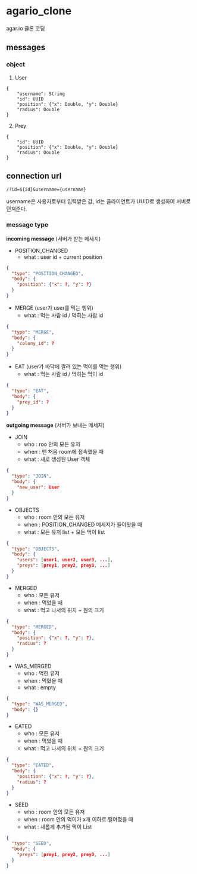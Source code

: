 # agario_clone

agar.io 클론 코딩

## messages

### object
1. User
```
{
    "username": String
    "id": UUID
    "position": {"x": Double, "y": Double}
    "radius": Double
}
```

2. Prey
```
{
    "id": UUID
    "position": {"x": Double, "y": Double}
    "radius": Double
}
```

## connection url
`/?id=${id}&username={username}`

username은 사용자로부터 입력받은 값, id는 클라이언트가 UUID로 생성하여 서버로 던져준다.

### message type

**incoming message** (서버가 받는 메세지)

- POSITION_CHANGED
    - what : user id + current position
    
```json
{
  "type": "POSITION_CHANGED",
  "body": {
    "position": {"x": ?, "y": ?}
  }
}
```

- MERGE (user가 user를 먹는 행위)
    - what : 먹는 사람 id / 먹히는 사람 id
    
```json
{
  "type": "MERGE",
  "body": {
    "colony_id": ? 
  }
}
```
    
- EAT (user가 바닥에 깔려 있는 먹이를 먹는 행위)
    - what : 먹는 사람 id / 먹히는 먹이 id
    
```json
{
  "type": "EAT",
  "body": {
    "prey_id": ? 
  }
}
```
    
**outgoing message** (서버가 보내는 메세지)

- JOIN
    - who : roo 안의 모든 유저
    - when : 맨 처음 room에 접속했을 때
    - what : 새로 생성된 User 객체
    
```json
{
  "type": "JOIN",
  "body": {
    "new_user": User
  }
}
```

- OBJECTS
    - who : room 안의 모든 유저
    - when : POSITION_CHANGED 메세지가 들어왓을 때
    - what : 모든 유저 list + 모든 먹이 list
    
```json
{
  "type": "OBJECTS",
  "body": {
    "users": [user1, user2, user3, ...],
    "preys": [prey1, prey2, prey3, ...] 
  }
}
```

- MERGED
    - who : 모든 유저
    - when : 먹었을 때
    - what : 먹고 나서의 위치 + 원의 크기
     
```json
{
  "type": "MERGED",
  "body": {
    "position": {"x": ?, "y": ?},
    "radius": ? 
  }
}
```


- WAS_MERGED
    - who : 먹힌 유저
    - when : 먹혔을 때
    - what : empty
    
```json
{
  "type": "WAS_MERGED",
  "body": {}
}
```

- EATED
    - who : 모든 유저
    - when : 먹었을 때
    - what : 먹고 나서의 위치 + 원의 크기
    
```json
{
  "type": "EATED",
  "body": {
    "position": {"x": ?, "y": ?},
    "radius": ?
  }
}
```
    
- SEED
    - who : room 안의 모든 유저
    - when : room 안의 먹이가 x개 이하로 떨어졌을 때
    - what : 새롭게 추가된 먹이 List
    
```json
{
  "type": "SEED",
  "body": {
    "preys": [prey1, prey2, prey3, ...]
  }
}
```
